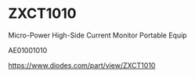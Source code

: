 # ZXCT1010
 Micro-Power High-Side Current Monitor Portable Equip

AE01001010

https://www.diodes.com/part/view/ZXCT1010
